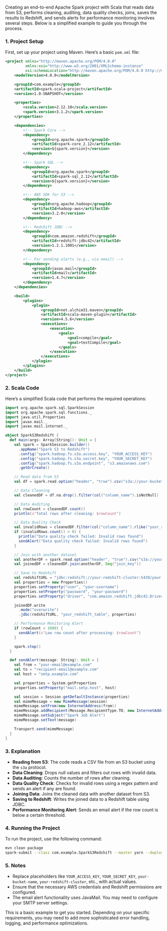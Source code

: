 Creating an end-to-end Apache Spark project with Scala that reads data from S3, performs cleaning, auditing, data quality checks, joins, saves the results to Redshift, and sends alerts for performance monitoring involves several steps. Below is a simplified example to guide you through the process.

### 1. Project Setup

First, set up your project using Maven. Here’s a basic `pom.xml` file:

```xml
<project xmlns="http://maven.apache.org/POM/4.0.0"
         xmlns:xsi="http://www.w3.org/2001/XMLSchema-instance"
         xsi:schemaLocation="http://maven.apache.org/POM/4.0.0 http://maven.apache.org/xsd/maven-4.0.0.xsd">
    <modelVersion>4.0.0</modelVersion>

    <groupId>com.example</groupId>
    <artifactId>spark-scala-project</artifactId>
    <version>1.0-SNAPSHOT</version>

    <properties>
        <scala.version>2.12.10</scala.version>
        <spark.version>3.1.2</spark.version>
    </properties>

    <dependencies>
        <!-- Spark Core -->
        <dependency>
            <groupId>org.apache.spark</groupId>
            <artifactId>spark-core_2.12</artifactId>
            <version>${spark.version}</version>
        </dependency>

        <!-- Spark SQL -->
        <dependency>
            <groupId>org.apache.spark</groupId>
            <artifactId>spark-sql_2.12</artifactId>
            <version>${spark.version}</version>
        </dependency>

        <!-- AWS SDK for S3 -->
        <dependency>
            <groupId>org.apache.hadoop</groupId>
            <artifactId>hadoop-aws</artifactId>
            <version>3.2.0</version>
        </dependency>

        <!-- Redshift JDBC -->
        <dependency>
            <groupId>com.amazon.redshift</groupId>
            <artifactId>redshift-jdbc42</artifactId>
            <version>1.2.1.1001</version>
        </dependency>

        <!-- For sending alerts (e.g., via email) -->
        <dependency>
            <groupId>javax.mail</groupId>
            <artifactId>mail</artifactId>
            <version>1.4.7</version>
        </dependency>
    </dependencies>

    <build>
        <plugins>
            <plugin>
                <groupId>net.alchim31.maven</groupId>
                <artifactId>scala-maven-plugin</artifactId>
                <version>4.5.6</version>
                <executions>
                    <execution>
                        <goals>
                            <goal>compile</goal>
                            <goal>testCompile</goal>
                        </goals>
                    </execution>
                </executions>
            </plugin>
        </plugins>
    </build>
</project>
```

### 2. Scala Code

Here’s a simplified Scala code that performs the required operations:

```scala
import org.apache.spark.sql.SparkSession
import org.apache.spark.sql.functions._
import java.util.Properties
import javax.mail._
import javax.mail.internet._

object SparkS3Redshift {
  def main(args: Array[String]): Unit = {
    val spark = SparkSession.builder()
      .appName("Spark S3 to Redshift")
      .config("spark.hadoop.fs.s3a.access.key", "YOUR_ACCESS_KEY")
      .config("spark.hadoop.fs.s3a.secret.key", "YOUR_SECRET_KEY")
      .config("spark.hadoop.fs.s3a.endpoint", "s3.amazonaws.com")
      .getOrCreate()

    // Read data from S3
    val df = spark.read.option("header", "true").csv("s3a://your-bucket-name/your-data.csv")

    // Data Cleaning
    val cleanedDF = df.na.drop().filter(col("column_name").isNotNull)

    // Data Auditing
    val rowCount = cleanedDF.count()
    println(s"Total rows after cleaning: $rowCount")

    // Data Quality Check
    val invalidRows = cleanedDF.filter(col("column_name").rlike("your_regex_pattern"))
    if (invalidRows.count() > 0) {
      println("Data quality check failed: Invalid rows found")
      sendAlert("Data quality check failed: Invalid rows found")
    }

    // Join with another dataset
    val anotherDF = spark.read.option("header", "true").csv("s3a://your-bucket-name/another-data.csv")
    val joinedDF = cleanedDF.join(anotherDF, Seq("join_key"))

    // Save to Redshift
    val redshiftURL = "jdbc:redshift://your-redshift-cluster:5439/your-database"
    val properties = new Properties()
    properties.setProperty("user", "your-username")
    properties.setProperty("password", "your-password")
    properties.setProperty("driver", "com.amazon.redshift.jdbc42.Driver")

    joinedDF.write
      .mode("overwrite")
      .jdbc(redshiftURL, "your_redshift_table", properties)

    // Performance Monitoring Alert
    if (rowCount < 1000) {
      sendAlert(s"Low row count after processing: $rowCount")
    }

    spark.stop()
  }

  def sendAlert(message: String): Unit = {
    val from = "your-email@example.com"
    val to = "recipient-email@example.com"
    val host = "smtp.example.com"

    val properties = System.getProperties
    properties.setProperty("mail.smtp.host", host)

    val session = Session.getDefaultInstance(properties)
    val mimeMessage = new MimeMessage(session)
    mimeMessage.setFrom(new InternetAddress(from))
    mimeMessage.addRecipient(Message.RecipientType.TO, new InternetAddress(to))
    mimeMessage.setSubject("Spark Job Alert")
    mimeMessage.setText(message)

    Transport.send(mimeMessage)
  }
}
```

### 3. Explanation

- **Reading from S3**: The code reads a CSV file from an S3 bucket using the `s3a` protocol.
- **Data Cleaning**: Drops null values and filters out rows with invalid data.
- **Data Auditing**: Counts the number of rows after cleaning.
- **Data Quality Check**: Checks for invalid rows using a regex pattern and sends an alert if any are found.
- **Joining Data**: Joins the cleaned data with another dataset from S3.
- **Saving to Redshift**: Writes the joined data to a Redshift table using JDBC.
- **Performance Monitoring Alert**: Sends an email alert if the row count is below a certain threshold.

### 4. Running the Project

To run the project, use the following command:

```bash
mvn clean package
spark-submit --class com.example.SparkS3Redshift --master yarn --deploy-mode cluster target/spark-scala-project-1.0-SNAPSHOT.jar
```

### 5. Notes

- Replace placeholders like `YOUR_ACCESS_KEY`, `YOUR_SECRET_KEY`, `your-bucket-name`, `your-redshift-cluster`, etc., with actual values.
- Ensure that the necessary AWS credentials and Redshift permissions are configured.
- The email alert functionality uses JavaMail. You may need to configure your SMTP server settings.

This is a basic example to get you started. Depending on your specific requirements, you may need to add more sophisticated error handling, logging, and performance optimizations.